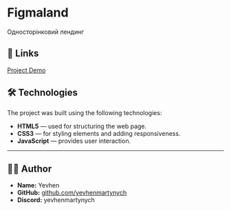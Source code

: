 # Figmaland

Односторінковий лендинг

## 🔗 Links

[Project Demo](https://yevhenmartynych.github.io/html-figmaland/)

## 🛠️ Technologies

The project was built using the following technologies:

- **HTML5** — used for structuring the web page.
- **CSS3** — for styling elements and adding responsiveness.
- **JavaScript** — provides user interaction.

---

## 👨‍💻 Author

- **Name:** Yevhen
- **GitHub:** [github.com/yevhenmartynych](https://github.com/yevhenmartynych)
- **Discord:** yevhenmartynych

<!--
<main
  data-hx-trigger="load"
  data-hx-swap="outerHTML"
  data-hx-get="index.main.partial.html"
></main>
-->
